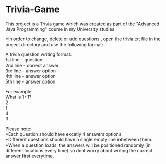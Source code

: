 # Trivia-Game
This project is a Trivia game which was created as part of the "Advanced Java Programming" course in my University studies.

*In order to change, delete or add questions , open the trivia.txt file in the project directory and use the following format:<br>

A trivia question writing format:<br>
1st line - question<br>
2nd line - correct answer<br>
3rd line - answer option<br>
4th line - answer option<br>
5th line - answer option<br>

For example:<br>
What is 1+1?<br>
2<br>
1<br>
4<br>
3<br>

Please note:<br>
*Each question should have excatly 4 answers options.<br>
*Different questions should have a single empty line inbetween them. <br>
*When a question loads,
 the answers will be positioned randomly (in different locations every time) so dont worry about 
writing the correct answer first everytime.
